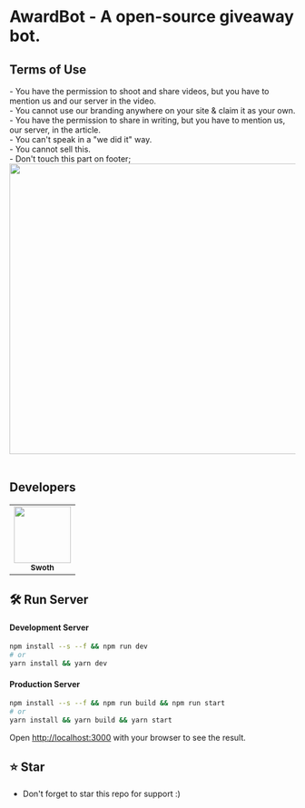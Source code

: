 # AwardBot - A open-source giveaway bot.<br/>

## Terms of Use
<a>- You have the permission to shoot and share videos, but you have to mention us and our server in the video.</a><br>
<a>- You cannot use our branding anywhere on your site & claim it as your own.</a><br>
<a>- You have the permission to share in writing, but you have to mention us, our server, in the article.</a><br>
<a>- You can't speak in a "we did it" way.</a><br>
<a>- You cannot sell this.</a><br>
<a>- Don't touch this part on footer;</a><br>
<img width="512" src="https://i.imgur.com/PfaD0UI.png"><br><br>

## Developers
<table>
   <tr>
      <td align="center"><a href="https://github.com/swothh">
        <img src="https://github.com/swothh.png?size=100" width="100px;" alt=""/>
        <br />
        <sub><b>Swoth</b></sub></a><br />
     </td>
   </tr>
</table>

## 🛠 Run Server

#### Development Server
```bash
npm install --s --f && npm run dev
# or
yarn install && yarn dev
```
#### Production Server
```bash
npm install --s --f && npm run build && npm run start
# or
yarn install && yarn build && yarn start
```
Open [http://localhost:3000](http://localhost:3000) with your browser to see the result.

## ⭐ Star
 - Don't forget to star this repo for support :)
